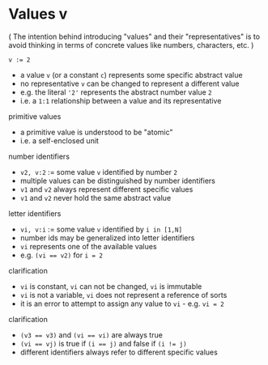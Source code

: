 
<!-- ======================================================================= -->
# Values v

( The intention behind introducing "values" and their "representatives" is to
avoid thinking in terms of concrete values like numbers, characters, etc. )

`v := 2`

* a value `v` (or a constant `c`) represents some specific abstract value
* no representative `v` can be changed to represent a different value
* e.g. the literal `'2'` represents the abstract number value `2`
* i.e. a `1:1` relationship between a value and its representative

primitive values

* a primitive value is understood to be "atomic"
* i.e. a self-enclosed unit

number identifiers

* `v2, v:2` := some value `v` identified by number `2`
* multiple values can be distinguished by number identifiers
* `v1` and `v2` always represent different specific values
* `v1` and `v2` never hold the same abstract value

letter identifiers

* `vi, v:i` := some value `v` identified by `i in [1,N]`
* number ids may be generalized into letter identifiers
* `vi` represents one of the available values
* e.g. `(vi == v2)` for `i = 2`

clarification

* `vi` is constant, `vi` can not be changed, `vi` is immutable
* `vi` is not a variable, `vi` does not represent a reference of sorts
* it is an error to attempt to assign any value to `vi` - e.g. `vi = 2`

clarification

* `(v3 == v3)` and `(vi == vi)` are always true
* `(vi == vj)` is true if `(i == j)` and false if `(i != j)`
* different identifiers always refer to different specific values
